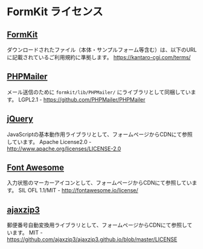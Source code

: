 # FormKit ライセンス

## [FormKit](https://kantaro-cgi.com/program/formkit/)
ダウンロードされたファイル（本体・サンプルフォーム等含む）は、以下のURLに記載されているご利用規約に準拠します。
https://kantaro-cgi.com/terms/

## [PHPMailer](https://github.com/PHPMailer/PHPMailer)
メール送信のために `formkit/lib/PHPMailer/` にライブラリとして同梱しています。
LGPL2.1 - https://github.com/PHPMailer/PHPMailer

## [jQuery](https://jquery.com/)
JavaScriptの基本動作用ライブラリとして、フォームページからCDNにて参照しています。
Apache License2.0 - http://www.apache.org/licenses/LICENSE-2.0

## [Font Awesome](http://fontawesome.io/)
入力状態のマーカーアイコンとして、フォームページからCDNにて参照しています。
SIL OFL 1.1/MIT - http://fontawesome.io/license/

## [ajaxzip3](https://github.com/ajaxzip3/ajaxzip3.github.io)
郵便番号自動変換用ライブラリとして、フォームページからCDNにて参照しています。
MIT - https://github.com/ajaxzip3/ajaxzip3.github.io/blob/master/LICENSE